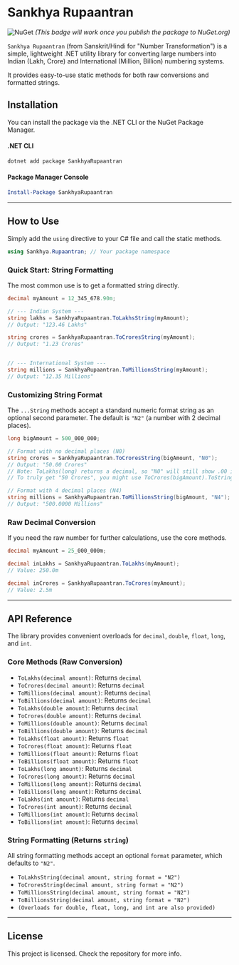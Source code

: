 # Sankhya Rupaantran

![NuGet](https://img.shields.io/nuget/v/SankhyaRupaantran?label=NuGet&logo=nuget&color=blue) 
*(This badge will work once you publish the package to NuGet.org)*

`Sankhya Rupaantran` (from Sanskrit/Hindi for "Number Transformation") is a simple, lightweight .NET utility library for converting large numbers into Indian (Lakh, Crore) and International (Million, Billion) numbering systems.

It provides easy-to-use static methods for both raw conversions and formatted strings.

## Installation

You can install the package via the .NET CLI or the NuGet Package Manager.

#### .NET CLI
```sh
dotnet add package SankhyaRupaantran
````

#### Package Manager Console

```powershell
Install-Package SankhyaRupaantran
```

-----

## How to Use

Simply add the `using` directive to your C\# file and call the static methods.

```csharp
using Sankhya.Rupaantran; // Your package namespace
```

### Quick Start: String Formatting

The most common use is to get a formatted string directly.

```csharp
decimal myAmount = 12_345_678.90m;

// --- Indian System ---
string lakhs = SankhyaRupaantran.ToLakhsString(myAmount);
// Output: "123.46 Lakhs"

string crores = SankhyaRupaantran.ToCroresString(myAmount);
// Output: "1.23 Crores"


// --- International System ---
string millions = SankhyaRupaantran.ToMillionsString(myAmount);
// Output: "12.35 Millions"
```

### Customizing String Format

The `...String` methods accept a standard numeric format string as an optional second parameter. The default is `"N2"` (a number with 2 decimal places).

```csharp
long bigAmount = 500_000_000;

// Format with no decimal places (N0)
string crores = SankhyaRupaantran.ToCroresString(bigAmount, "N0");
// Output: "50.00 Crores" 
// Note: ToLakhs(long) returns a decimal, so "N0" will still show .00 if not an even number.
// To truly get "50 Crores", you might use ToCrores(bigAmount).ToString("N0")

// Format with 4 decimal places (N4)
string millions = SankhyaRupaantran.ToMillionsString(bigAmount, "N4");
// Output: "500.0000 Millions"
```

### Raw Decimal Conversion

If you need the raw number for further calculations, use the core methods.

```csharp
decimal myAmount = 25_000_000m;

decimal inLakhs = SankhyaRupaantran.ToLakhs(myAmount);
// Value: 250.0m

decimal inCrores = SankhyaRupaantran.ToCrores(myAmount);
// Value: 2.5m
```

-----

## API Reference

The library provides convenient overloads for `decimal`, `double`, `float`, `long`, and `int`.

### Core Methods (Raw Conversion)

  * `ToLakhs(decimal amount)`: Returns `decimal`
  * `ToCrores(decimal amount)`: Returns `decimal`
  * `ToMillions(decimal amount)`: Returns `decimal`
  * `ToBillions(decimal amount)`: Returns `decimal`
  * `ToLakhs(double amount)`: Returns `decimal`
  * `ToCrores(double amount)`: Returns `decimal`
  * `ToMillions(double amount)`: Returns `decimal`
  * `ToBillions(double amount)`: Returns `decimal`
  * `ToLakhs(float amount)`: Returns `float`
  * `ToCrores(float amount)`: Returns `float`
  * `ToMillions(float amount)`: Returns `float`
  * `ToBillions(float amount)`: Returns `float`
  * `ToLakhs(long amount)`: Returns `decimal`
  * `ToCrores(long amount)`: Returns `decimal`
  * `ToMillions(long amount)`: Returns `decimal`
  * `ToBillions(long amount)`: Returns `decimal`
  * `ToLakhs(int amount)`: Returns `decimal`
  * `ToCrores(int amount)`: Returns `decimal`
  * `ToMillions(int amount)`: Returns `decimal`
  * `ToBillions(int amount)`: Returns `decimal`

### String Formatting (Returns `string`)

All string formatting methods accept an optional `format` parameter, which defaults to `"N2"`.

  * `ToLakhsString(decimal amount, string format = "N2")`
  * `ToCroresString(decimal amount, string format = "N2")`
  * `ToMillionsString(decimal amount, string format = "N2")`
  * `ToBillionsString(decimal amount, string format = "N2")`
  * `(Overloads for double, float, long, and int are also provided)`

-----

## License

This project is licensed. Check the repository for more info.

```
```
